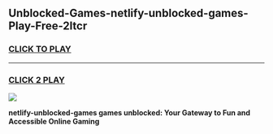 
## Unblocked-Games-netlify-unblocked-games-Play-Free-2ltcr
<h3>
<a href="https://premium76.site?title=netlify-unblocked-games&ref=17A">CLICK TO PLAY</a></h3>
<hr>

<h3>
<a href="https://premium76.site?title=netlify-unblocked-games&ref=17A">CLICK 2 PLAY</a>
  
</h3>

<a href="https://premium76.site?title=netlify-unblocked-games&ref=17A"><img src="https://clearcache.store/games.png"></a>


**netlify-unblocked-games games unblocked: Your Gateway to Fun and Accessible Online Gaming**
